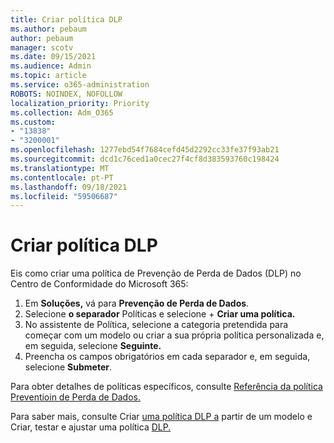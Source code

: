 ```yaml
---
title: Criar política DLP
ms.author: pebaum
author: pebaum
manager: scotv
ms.date: 09/15/2021
ms.audience: Admin
ms.topic: article
ms.service: o365-administration
ROBOTS: NOINDEX, NOFOLLOW
localization_priority: Priority
ms.collection: Adm_O365
ms.custom:
- "13838"
- "3200001"
ms.openlocfilehash: 1277ebd54f7684cefd45d2292cc33fe37f93ab21
ms.sourcegitcommit: dcd1c76ced1a0cec27f4cf8d383593760c198424
ms.translationtype: MT
ms.contentlocale: pt-PT
ms.lasthandoff: 09/18/2021
ms.locfileid: "59506687"
---
```

# <a name="create-dlp-policy"></a>Criar política DLP

Eis como criar uma política de Prevenção de Perda de Dados (DLP) no Centro de Conformidade do Microsoft 365:

1. Em **Soluções,** vá para **Prevenção de Perda de Dados**.
1. Selecione **o separador** Políticas e selecione + **Criar uma política.**   
1. No assistente de Política, selecione a categoria pretendida para começar com um modelo ou criar a sua própria política personalizada e, em seguida, selecione **Seguinte.**
1. Preencha os campos obrigatórios em cada separador e, em seguida, selecione **Submeter**.

Para obter detalhes de políticas específicos, consulte [Referência da política Preventioin de Perda de Dados.](https://docs.microsoft.com/microsoft-365/compliance/dlp-policy-reference)

Para saber mais, consulte Criar [uma política DLP a](https://docs.microsoft.com/microsoft-365/compliance/create-a-dlp-policy-from-a-template) partir de um modelo e Criar, testar e ajustar uma política [DLP.](https://docs.microsoft.com/microsoft-365/compliance/create-test-tune-dlp-policy)